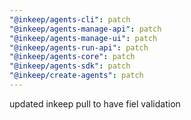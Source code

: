 ```yaml
---
"@inkeep/agents-cli": patch
"@inkeep/agents-manage-api": patch
"@inkeep/agents-manage-ui": patch
"@inkeep/agents-run-api": patch
"@inkeep/agents-core": patch
"@inkeep/agents-sdk": patch
"@inkeep/create-agents": patch
---
```


updated inkeep pull to have fiel validation
